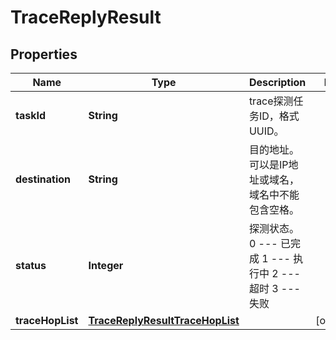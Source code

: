 
# TraceReplyResult

## Properties
Name | Type | Description | Notes
------------ | ------------- | ------------- | -------------
**taskId** | **String** | trace探测任务ID，格式UUID。 | 
**destination** | **String** | 目的地址。可以是IP地址或域名，域名中不能包含空格。 | 
**status** | **Integer** | 探测状态。 0 --- 已完成 1 --- 执行中 2 --- 超时 3 --- 失败  | 
**traceHopList** | [**TraceReplyResultTraceHopList**](TraceReplyResultTraceHopList.md) |  |  [optional]



